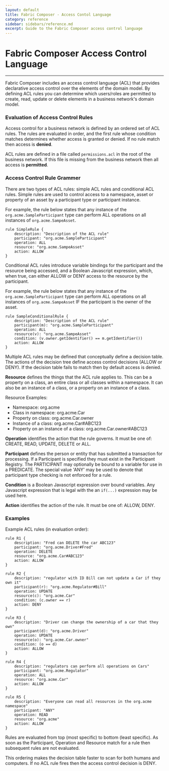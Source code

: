 ```yaml
---
layout: default
title: Fabric Composer - Access Contol Language
category: reference
sidebar: sidebars/reference.md
excerpt: Guide to the Fabric Composer access control language
---
```


# Fabric Composer Access Control Language

---

Fabric Composer includes an access control language (ACL) that provides declarative access control over the elements of the domain model. By defining ACL rules you can determine which users/roles are permitted to create, read, update or delete elements in a business network's domain model.

### Evaluation of Access Control Rules

Access control for a business network is defined by an ordered set of ACL rules. The rules are evaluated in order, and the first rule whose condition matches determines whether access is granted or denied. If no rule match then access is **denied**.

ACL rules are defined in a file called `permissions.acl` in the root of the business network. If this file is missing from the business network then all access is **permitted**.

### Access Control Rule Grammer

There are two types of ACL rules: simple ACL rules and conditional ACL rules. Simple rules are used to control access to a namespace, asset or property of an asset by a participant type or participant instance.

For example, the rule below states that any instance of the `org.acme.SampleParticipant` type can perform ALL operations on all instances of `org.acme.SampeAsset`.

````
rule SimpleRule {
    description: "Description of the ACL rule"
    participant: "org.acme.SampleParticipant"
    operation: ALL
    resource: "org.acme.SampeAsset"
    action: ALLOW
}
````

Conditional ACL rules introduce variable bindings for the participant and the resource being accessed, and a Boolean Javascript expression, which, when true, can either ALLOW or DENY access to the resource by the participant. 

For example, the rule below states that any instance of the `org.acme.SampleParticipant` type can perform ALL operations on all instances of `org.acme.SampeAsset` IF the participant is the owner of the asset.

````
rule SampleConditionalRule {
    description: "Description of the ACL rule"
    participant(m): "org.acme.SampleParticipant"
    operation: ALL
    resource(v): "org.acme.SampeAsset"
    condition: (v.owner.getIdentifier() == m.getIdentifier())
    action: ALLOW
}
````

Multiple ACL rules may be defined that conceptually define a decision table. The actions of the decision tree define access control decisions (ALLOW or DENY). If the decision table fails to match then by default access is denied.

**Resource** defines the things that the ACL rule applies to. This can be a property on a class, an entire class or all classes within a namespace. It can also be an instance of a class, or a property on an instance of a class.

Resource Examples:
- Namespace: org.acme
- Class in namespace: org.acme.Car
- Property on class: org.acme.Car.owner
- Instance of a class: org.acme.Car#ABC123
- Property on an instance of a class: org.acme.Car.owner#ABC123

**Operation** identifies the action that the rule governs. It must be one of: CREATE, READ, UPDATE, DELETE or ALL.

**Participant** defines the person or entity that has submitted a transaction for processing. If a Participant is specified they must exist in the Participant Registry. The PARTICIPANT may optionally be bound to a variable for use in a PREDICATE. The special value 'ANY' may be used to denote that participant type checking is not enforced for a rule.

**Condition** is a Boolean Javascript expression over bound variables. Any Javascript expression that is legal with the an `if(...)` expression may be used here.

**Action** identifies the action of the rule. It must be one of: ALLOW, DENY.

### Examples

Example ACL rules (in evaluation order):

```
rule R1 {
    description: "Fred can DELETE the car ABC123"
    participant: "org.acme.Driver#Fred"
    operation: DELETE
    resource: "org.acme.Car#ABC123"
    action: ALLOW
}

rule R2 {
    description: "regulator with ID Bill can not update a Car if they own it"
    participant(r): "org.acme.Regulator#Bill"
    operation: UPDATE
    resource(c): "org.acme.Car"
    condition: (c.owner == r)
    action: DENY
}

rule R3 {
    description: "Driver can change the ownership of a car that they own"
    participant(d): "org.acme.Driver"
    operation: UPDATE
    resource(o): "org.acme.Car.owner"
    condition: (o == d)
    action: ALLOW
}

rule R4 {
    description: "regulators can perform all operations on Cars"
    participant: "org.acme.Regulator"
    operation: ALL
    resource: "org.acme.Car"
    action: ALLOW
}

rule R5 {
    description: "Everyone can read all resources in the org.acme namespace"
    participant: "ANY"
    operation: READ
    resource: "org.acme"
    action: ALLOW
}
```

Rules are evaluated from top (most specific) to bottom (least specific). As soon as the Participant, Operation and Resource match for a rule then subsequent rules are not evaluated.

This ordering makes the decision table faster to scan for both humans and computers. If no ACL rule fires then the access control decision is DENY.

